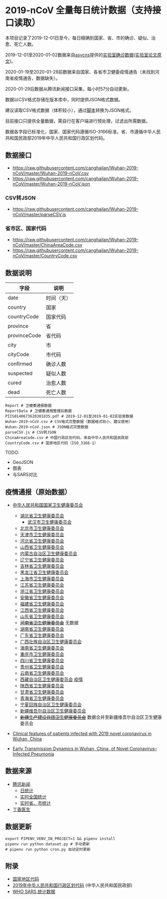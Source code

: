 # 2019-nCoV 全量每日统计数据（支持接口读取）

本项目记录了2019-12-01日至今，每日精确到国家、省、市的确诊、疑似、治愈、死亡人数。

2019-12-01至2020-01-02数据来自[asycns](https://github.com/asycns)提供的[实验室确诊数据](https://github.com/canghailan/Wuhan-2019-nCoV/issues/1)([实验室论文原文](https://www.thelancet.com/journals/lancet/article/PIIS0140-6736(20)30183-5/fulltext))。

2020-01-19至2020-01-28前数据来自国家、各省市卫健委疫情通告（未找到河南省疫情通告，数据缺失）。

2020-01-29后数据从腾讯新闻接口采集，每小时57分自动更新。

数据以CSV格式存储在版本库中，同时提供JSON格式数据。

建议读取CSV格式数据（体积较小），通过[脚本](https://raw.githubusercontent.com/canghailan/Wuhan-2019-nCoV/master/parseCSV.js)转换为JSON格式。

目前接口只提供全量数据，需自行在客户端进行预处理，过滤出所需数据。

数据各字段已标准化，国家、国家代码遵循ISO-3166标准，省、市遵循中华人民共和国民政部2019年中华人民共和国行政区划代码。


## 数据接口
* https://raw.githubusercontent.com/canghailan/Wuhan-2019-nCoV/master/Wuhan-2019-nCoV.csv
* https://raw.githubusercontent.com/canghailan/Wuhan-2019-nCoV/master/Wuhan-2019-nCoV.json

### CSV转JSON
* https://raw.githubusercontent.com/canghailan/Wuhan-2019-nCoV/master/parseCSV.js

### 省市区、国家代码
* https://raw.githubusercontent.com/canghailan/Wuhan-2019-nCoV/master/ChinaAreaCode.csv
* https://raw.githubusercontent.com/canghailan/Wuhan-2019-nCoV/master/CountryCode.csv


## 数据说明

| 字段           | 说明    |
| ------------ | ----- |
| date         | 时间（天） |
| country      | 国家    |
| countryCode  | 国家代码  |
| province     | 省     |
| provinceCode | 省代码   |
| city         | 市     |
| cityCode     | 市代码   |
| confirmed    | 确诊人数  |
| suspected    | 疑似人数  |
| cured        | 治愈人数  |
| dead         | 死亡人数  |


```shell
Report # 卫健委通报数据
ReportData # 卫健委通报整理后数据
PIIS0140673620301835.pdf # 2019-12-01至2019-01-02实验室数据
Wuhan-2019-nCoV.csv # CSV格式完整数据（数据格式较小，建议使用）
Wuhan-2019-nCoV.json # JSON格式完整数据
parseCSV.js # CSV转JSON
ChinaAreaCode.csv # 中国行政区划代码，来自中华人民共和国民政部
CountryCode.csv # 国家地区代码（ISO_3166-1）
```


TODO:

* GeoJSON
* 图表
* 与SARS对比



## 疫情通报（原始数据）

* [中华人民共和国国家卫生健康委员会](http://www.nhc.gov.cn/xcs/yqtb/list_gzbd.shtml)
  * [湖北省卫生健康委员会](http://wjw.hubei.gov.cn/bmdt/ztzl/fkxxgzbdgrfyyq/xxfb/)
    * [武汉市卫生健康委员会](http://wjw.wuhan.gov.cn/front/web/list3rd/no/802)
  * [北京市卫生健康委员会](http://wjw.beijing.gov.cn/wjwh/ztzl/xxgzbd/)
  * [天津市卫生健康委员会](http://wsjk.tj.gov.cn/col/col87/index.html)
  * [河北省卫生健康委员会](http://wsjkw.hebei.gov.cn/index.do?cid=326&templet=list)
  * [山西省卫生健康委员会](http://wjw.shanxi.gov.cn/xingfew/index.hrh)
  * [内蒙古自治区卫生健康委员会](http://wjw.nmg.gov.cn/ztlm/2016n/xxgzbdgrdfyyqfk/index.shtml)
  * [辽宁省卫生健康委员会](http://wsjk.ln.gov.cn/wst_zdzt/xxgzbd/yqtb/)
  * [吉林省卫生健康委员会](http://www.jl.gov.cn/szfzt/jlzxd/yqtb/)
  * [黑龙江省卫生健康委员会](http://wsjkw.hlj.gov.cn/index.php/Home/Zwgk/all/typeid/42)
  * [上海市卫生健康委员会](http://wsjkw.sh.gov.cn/xwfb/index.html)
  * [江苏省卫生健康委员会](http://wjw.jiangsu.gov.cn/col/col7290/index.html)
  * [浙江省卫生健康委员会](http://www.zjwjw.gov.cn/col/col1202101/index.html)
  * [安徽省卫生健康委员会](http://wjw.ah.gov.cn/news_list_477_1.html)
  * [福建省卫生健康委员会](http://wjw.fujian.gov.cn/xxgk/gzdt/wsjsyw/)
  * [江西省卫生健康委员会](http://hc.jiangxi.gov.cn/xwzx/wjxw/index.shtml)
  * [山东省卫生健康委员会](http://wsjkw.shandong.gov.cn/wzxxgk/zwgg/)
  * ~~[河南省卫生健康委员会](http://wsjkw.henan.gov.cn/channels/854.shtml)~~ 无数据
  * [湖南省卫生健康委员会](http://wjw.hunan.gov.cn/wjw/xxgk/gzdt/zyxw_1/index.html)
  * [广东省卫生健康委员会](http://wsjkw.gd.gov.cn/xxgzbdfk/yqtb/)
  * [广西壮族自治区卫生健康委员会](http://wsjkw.gxzf.gov.cn/zhuantiqu/ncov/)
  * [海南省卫生健康委员会](http://wst.hainan.gov.cn/swjw/rdzt/yqfk/)
  * [重庆市卫生健康委员会](http://wsjkw.cq.gov.cn/yqxxyqtb/)
  * [四川省卫生健康委员会](http://wsjkw.sc.gov.cn/scwsjkw/gggs/tygl.shtml)
  * [贵州省卫生健康委员会](http://www.gzhfpc.gov.cn/ztzl_500663/xxgzbdgrdfyyqfk/yqdt/)
  * [云南省卫生健康委员会](http://ynswsjkw.yn.gov.cn/wjwWebsite/web/col?id=UU157976428326282067&cn=xxgzbd&pcn=ztlm&pid=UU145102906505319731)
  * [西藏自治区卫生健康委员会](http://wjw.xizang.gov.cn/xwzx/wsjkdt/) [疫情](http://wjw.xizang.gov.cn/xwzx/wsjkdt/202001/t20200129_131159.html)
  * [陕西省卫生健康委员会](http://sxwjw.shaanxi.gov.cn/col/col863/index.html)
  * [甘肃省卫生健康委员会](http://wsjk.gansu.gov.cn/channel/10910/index.html)
  * [青海省卫生健康委员会](https://wsjkw.qinghai.gov.cn/zhxw/xwzx/index.html)
  * [宁夏回族自治区卫生健康委员会](http://wsjkw.nx.gov.cn/yqfkdt/yqsd1.htm)
  * [新疆维吾尔自治区卫生健康委员会](http://www.xjhfpc.gov.cn/ztzl/fkxxgzbdfygz/yqtb.htm)
  * ~~[新疆生产建设兵团卫生健康委员会](http://wsj.xjbt.gov.cn/xxgk/tzgg/)~~ 数据合并至新疆维吾尔自治区卫生健康委员会

* [Clinical features of patients infected with 2019 novel coronavirus in Wuhan, China](https://www.thelancet.com/journals/lancet/article/PIIS0140-6736(20)30183-5/fulltext)
* [Early Transmission Dynamics in Wuhan, China, of Novel Coronavirus–Infected Pneumonia](https://www.nejm.org/doi/full/10.1056/NEJMoa2001316)


## 数据来源

* [腾讯新闻](https://news.qq.com//zt2020/page/feiyan.htm)
  * [日统计](https://view.inews.qq.com/g2/getOnsInfo?name=wuwei_ww_cn_day_counts)
  * [实时全国统计](https://view.inews.qq.com/g2/getOnsInfo?name=wuwei_ww_global_vars)
  * [实时省、市统计](https://view.inews.qq.com/g2/getOnsInfo?name=wuwei_ww_area_counts)
* [丁香医生](https://3g.dxy.cn/newh5/view/pneumonia)



## 数据更新
```shell
export PIPENV_VENV_IN_PROJECT=1 && pipenv install
pipenv run python dataset.py # 手动更新
# pipenv run python cron.py 自动定时更新
```


## 附录
* [国家地区代码](https://zh.wikipedia.org/wiki/ISO_3166-1)
* [2019年中华人民共和国行政区划代码](http://www.mca.gov.cn/article/sj/xzqh/2019/) (中华人民共和国民政部)
* [WHO SARS 统计数据](https://www.who.int/csr/sars/country/en/)